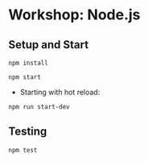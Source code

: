# Workshop: Node.js
## Setup and Start
```npm install```

```npm start ```
* Starting with hot reload:

```npm run start-dev```
## Testing
```npm test```